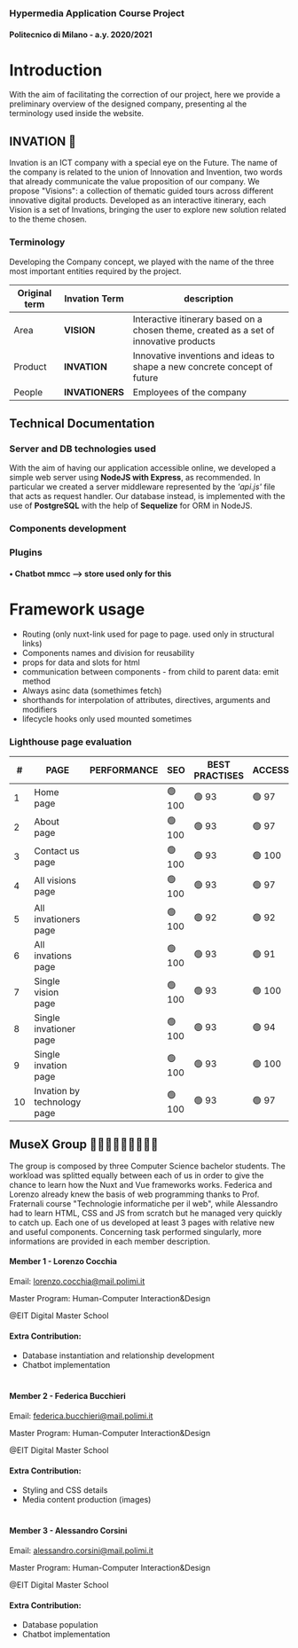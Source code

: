 ### Hypermedia Application Course Project
#### Politecnico di Milano - a.y. 2020/2021

# Introduction
With the aim of facilitating the correction of our project, here we provide a preliminary overview of the designed company, presenting al the terminology used inside the website.

## INVATION 🚀
Invation is an ICT company with a special eye on the Future. The name of the company is related to the union of Innovation and Invention, two words that already communicate the value proposition of our company. We propose "Visions": a collection of thematic guided tours across different innovative digital products. Developed as an interactive itinerary, each Vision is a set of Invations, bringing the user to explore new solution related to the theme chosen.

### Terminology
Developing the Company concept, we played with the name of the three most important entities required by the project. 

| Original term | Invation Term | description |
| ------ | ------ | ----- |
| Area | **VISION** | Interactive itinerary based on a chosen theme, created as a set of innovative products |
| Product | **INVATION** | Innovative inventions and ideas to shape a new concrete concept of future |
| People | **INVATIONERS** | Employees of the company |

## Technical Documentation

### Server and DB technologies used
With the aim of having our application accessible online, we developed a simple web server using **NodeJS with Express**, as recommended. In particular we created a server middleware represented by the *'api.js'* file that acts as request handler. Our database instead, is implemented with the use of **PostgreSQL** with the help of **Sequelize** for ORM in NodeJS.

### Components development

### Plugins
#### • Chatbot mmcc --> store used only for this

# Framework usage
- Routing (only nuxt-link used for page to page. <a> used only in structural links)
- Components names and division for reusability 
- props for data and slots for html
- communication between components - from child to parent data: emit method
- Always asinc data (somethimes fetch)
- shorthands for interpolation of attributes, directives, arguments and modifiers 
- lifecycle hooks only used mounted sometimes

### Lighthouse page evaluation
| #  | PAGE | PERFORMANCE | SEO | BEST PRACTISES | ACCESSIBILITY |
| -- | ---- | ---- | ---- | ---- | ---- |
| 1 | Home page | | 🟢 100 | 🟢 93 | 🟢 97 |
| 2 | About page | | 🟢 100 | 🟢 93 | 🟢 97 |
| 3 | Contact us page | | 🟢 100 | 🟢 93 | 🟢 100 |
| 4 | All visions page | | 🟢 100 | 🟢 93 | 🟢 97 |
| 5 | All invationers page | | 🟢 100 | 🟢 92 | 🟢 92 |
| 6 | All invations page | | 🟢 100 | 🟢 93 | 🟢 91 |
| 7 | Single vision page | | 🟢 100 | 🟢 93 | 🟢 100 |
| 8 | Single invationer page | | 🟢 100 | 🟢 93 | 🟢 94 |
| 9 | Single invation page | | 🟢 100 | 🟢 93 | 🟢 100 |
| 10 | Invation by technology page | | 🟢 100 | 🟢 93 | 🟢 97 |

## MuseX Group 🧑🏻‍💻👩🏻‍💻👨🏼‍💻
The group is composed by three Computer Science bachelor students. The workload was splitted equally between each of us in order to give the chance to learn how the Nuxt and Vue frameworks works. Federica and Lorenzo already knew the basis of web programming thanks to Prof. Fraternali course "Technologie informatiche per il web", while Alessandro had to learn HTML, CSS and JS from scratch but he managed very quickly to catch up. Each one of us developed at least 3 pages with relative new and useful components. Concerning task performed singularly, more informations are provided in each member description.

#### Member 1 - Lorenzo Cocchia
Email: lorenzo.cocchia@mail.polimi.it 

Master Program: Human-Computer Interaction&Design 

@EIT Digital Master School

#### Extra Contribution:
- Database instantiation and relationship development 
- Chatbot implementation
#

#### Member 2 - Federica Bucchieri
Email: federica.bucchieri@mail.polimi.it

Master Program: Human-Computer Interaction&Design

@EIT Digital Master School

#### Extra Contribution: 
- Styling and CSS details
- Media content production (images)

#

#### Member 3 - Alessandro Corsini
Email: alessandro.corsini@mail.polimi.it

Master Program: Human-Computer Interaction&Design

@EIT Digital Master School

#### Extra Contribution: 
- Database population
- Chatbot implementation
